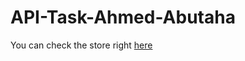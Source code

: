 # API-Task-Ahmed-Abutaha
 You can check the store right [here](https://gsg-cf05.github.io/API-Task-Ahmed-Abutaha/)